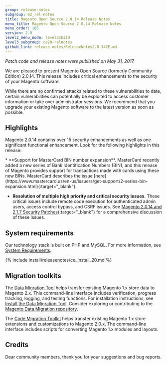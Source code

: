 ```yaml
---
group: release-notes
subgroup: 02_rel-notes
title: Magento Open Source 2.0.14 Release Notes
menu_title: Magento Open Source 2.0.14 Release Notes
menu_order: 165
version: 2.0
level3_menu_node: level3child
level3_subgroup: ce20-relnotes 
github_link: release-notes/ReleaseNotes2.0.14CE.md
---
```


*Patch code and release notes were published on May 31, 2017.* 


We are pleased to present Magento Open Source (formerly Community Edition) 2.0.14. This release includes critical enhancements to the security of your Magento software.


<div class="bs-callout bs-callout-warning" markdown="1">
 While there are no confirmed attacks related to these vulnerabilities to date, certain vulnerabilities can potentially be exploited to access customer information or take over administrator sessions. We recommend that you upgrade your existing Magento software to the latest version as soon as possible.
 </div>


## Highlights

Magento 2.0.14 contains over 15 security enhancements as well as one significant functional enhancement. Look for the following highlights in this release:

<!--- 68868 -->* **Support for MasterCard BIN number expansion**. MasterCard recently added a new series of Bank Identification Numbers (BIN), and this release of Magento provides support for transactions made with cards using these new BINs. MasterCard describes the issue [here](https://www.mastercard.us/en-us/issuers/get-support/2-series-bin-expansion.html){:target="_blank"}.

* **Resolution of multiple high priority and critical security issues**. These critical issues include remote code execution for authenticated admin users, access control bypass, and CSRF issues. See [Magento 2.0.14 and 2.1.7 Security Patches](https://magento.com/security/patches/magento-2014-and-217-security-update){:target="_blank"} for a comprehensive discussion of these issues. 




## System requirements
Our technology stack is built on PHP and MySQL. For more information, see
<a href="{{ page.baseurl }}/install-gde/system-requirements.html" target="_blank">System Requirements</a>.

{% include install/releasenotes/ce_install_20.md %}


## Migration toolkits
The <a href="{{ page.baseurl }}/migration/migration-migrate.html" target="_blank">Data Migration Tool</a> helps transfer existing Magento 1.x store data to Magento 2.x. This command-line interface includes verification, progress tracking, logging, and testing functions. For installation instructions, see  <a href="{{ page.baseurl }}/migration/migration-tool-install.html" target="_blank">Install the Data Migration Tool</a>. Consider exploring or contributing to the <a href="https://github.com/magento/data-migration-tool" target="_blank"> Magento Data Migration repository</a>.

The <a href="https://github.com/magento/code-migration" target="_blank">Code Migration Toolkit</a> helps transfer existing Magento 1.x store extensions and customizations to Magento 2.0.x. The command-line interface includes scripts for converting Magento 1.x modules and layouts.

## Credits

Dear community members, thank you for your suggestions and bug reports.

